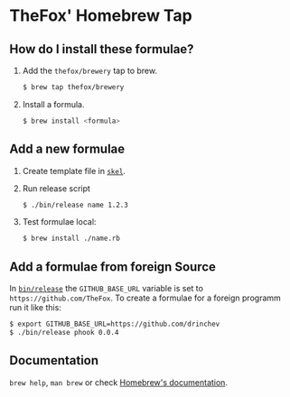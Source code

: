 # TheFox' Homebrew Tap

## How do I install these formulae?

1. Add the `thefox/brewery` tap to brew.

	```bash
	$ brew tap thefox/brewery
	```

2. Install a formula.

	```bash
	$ brew install <formula>
	```

## Add a new formulae

1. Create template file in [`skel`](skel).
2. Run release script

	```bash
	$ ./bin/release name 1.2.3
	```

3. Test formulae local:

	```bash
	$ brew install ./name.rb
	```

## Add a formulae from foreign Source

In [`bin/release`](bin/release) the `GITHUB_BASE_URL` variable is set to `https://github.com/TheFox`. To create a formulae for a foreign programm run it like this:

```bash
$ export GITHUB_BASE_URL=https://github.com/drinchev
$ ./bin/release phook 0.0.4
```

## Documentation

`brew help`, `man brew` or check [Homebrew's documentation](https://github.com/Homebrew/brew/blob/master/docs/README.md#readme).

